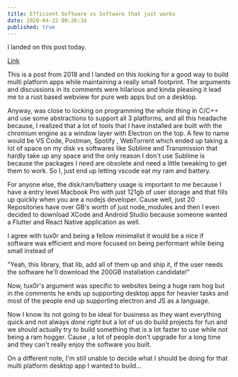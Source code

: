 ```yaml
---
title: Efficient Software vs Software that just works
date: 2020-04-22 00:26:34
published: true
---
```


I landed on this post today.

[Link](https://dev.to/tux0r/does-your-website-really-need-to-be-larger-than-windows-95-16mm)

This is a post from 2018 and I landed on this looking for a good way to build multi platform apps while maintaining a really small footprint. The arguments and discussions in its comments were hilarious and kinda pleasing it lead me to a rust based webview for pure web apps but on a desktop.

Anyway, was close to locking on programming the whole thing in C/C++ and use some abstractions to support all 3 platforms, and all this headache because, I realized that a lot of tools that I have installed are built with the chromium engine as a window layer with Electron on the top. A few to name would be VS Code, Postman, Spotify , WebTorrent which ended up taking a lot of space on my disk vs softwares like Sublime and Transmission that hardly take up any space and the only reason I don't use Sublime is because the packages I need are obsolete and need a little tweaking to get them to work. So I, just end up letting vscode eat my ram and battery.

For anyone else, the disk/ram/battery usage is important to me because I have a entry level Macbook Pro with just 121gb of user storage and that fills up quickly when you are a nodejs developer. Cause well, just 20 Repositories have over GB's worth of just node_modules and then I even decided to download XCode and Android Studio because someone wanted a Flutter and React Native application as well.

I agree with tux0r and being a fellow minimalist it would be a nice if software was efficient and more focused on being performant while being small instead of

"Yeah, this library, that lib, add all of them up and ship it, if the user needs the software he'll download the 200GB installation candidate!"

Now, tux0r's argument was specific to websites being a huge ram hog
but in the comments he ends up supporting desktop apps for heavier tasks and most of the people end up supporting electron and JS as a language.

Now I know its not going to be ideal for business as they want everything quick and not always _done right_ but a lot of us do build projects for fun and we should actually try to build something that is a lot faster to use while not being a ram hogger. Cause , a lot of people don't upgrade for a long time and they can't really enjoy the software you built.

On a different note, I'm still unable to decide what I should be doing for that multi platform desktop app I wanted to build...
